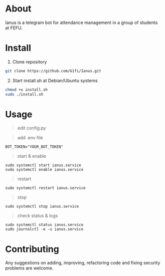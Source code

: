 # About
Ianus is a telegram bot for attendance management in a group of students at FEFU.

# Install

1. Clone repository

```bash
git clone https://github.com/G1fi/Ianus.git
```

2. Start install.sh at Debian/Ubuntu systems

```bash
chmod +x install.sh
sudo ./install.sh
```

# Usage

> edit config.py

> add .env file
```
BOT_TOKEN="YOUR_BOT_TOKEN"
```

> start & enable
```
sudo systemctl start ianus.service
sudo systemctl enable ianus.service
```

> restart
```
sudo systemctl restart ianus.service
```

> stop
```
sudo systemctl stop ianus.service
```

> check status & logs
```
sudo systemctl status ianus.service
sudo journalctl -e -u ianus.service
```

# Contributing
Any suggestions on adding, improving, refactoring code and fixing security problems are welcome.
